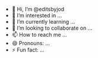- 👋 Hi, I’m @editsbyjod
- 👀 I’m interested in ...
- 🌱 I’m currently learning ...
- 💞️ I’m looking to collaborate on ...
- 📫 How to reach me ...
- 😄 Pronouns: ...
- ⚡ Fun fact: ...

<!---
editsbyjod/editsbyjod is a ✨ special ✨ repository because its `README.md` (this file) appears on your GitHub profile.
You can click the Preview link to take a look at your changes.
--->
